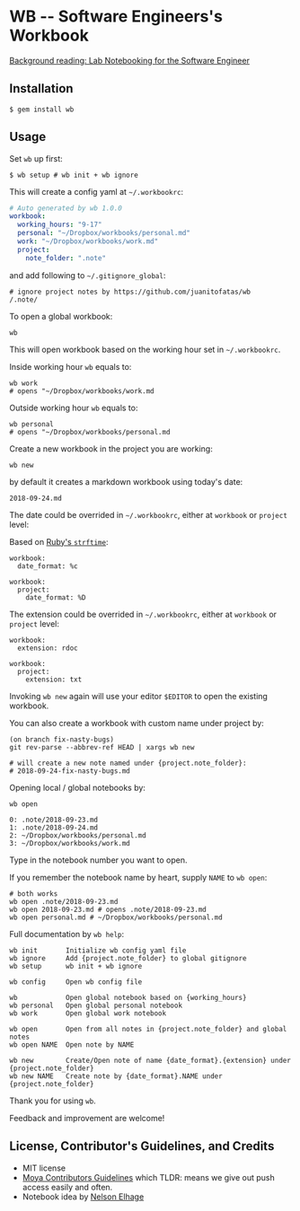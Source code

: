 # WB -- Software Engineers's Workbook

[Background reading: Lab Notebooking for the Software Engineer](https://blog.nelhage.com/2010/06/lab-notebooking-for-the-software-engineer/)

## Installation

    $ gem install wb

## Usage

Set `wb` up first:

```
$ wb setup # wb init + wb ignore
```

This will create a config yaml at `~/.workbookrc`:

```yaml
# Auto generated by wb 1.0.0
workbook:
  working_hours: "9-17"
  personal: "~/Dropbox/workbooks/personal.md"
  work: "~/Dropbox/workbooks/work.md"
  project:
    note_folder: ".note"
```

and add following to `~/.gitignore_global`:

```
# ignore project notes by https://github.com/juanitofatas/wb
/.note/
```

To open a global workbook:

```
wb
```

This will open workbook based on the working hour set in `~/.workbookrc`.

Inside working hour `wb` equals to:

```
wb work
# opens "~/Dropbox/workbooks/work.md
```

Outside working hour `wb` equals to:

```
wb personal
# opens "~/Dropbox/workbooks/personal.md
```

Create a new workbook in the project you are working:

```
wb new
```

by default it creates a markdown workbook using today's date:

```
2018-09-24.md
```

The date could be overrided in `~/.workbookrc`, either at `workbook` or `project` level:

Based on [Ruby's `strftime`](https://ruby-doc.org/stdlib-2.5.1/libdoc/date/rdoc/DateTime.html#method-i-strftime):

```
workbook:
  date_format: %c
```

```
workbook:
  project:
    date_format: %D
```

The extension could be overrided in `~/.workbookrc`, either at `workbook` or `project` level:

```
workbook:
  extension: rdoc
```

```
workbook:
  project:
    extension: txt
```

Invoking `wb new` again will use your editor `$EDITOR` to open the existing workbook.

You can also create a workbook with custom name under project by:

```
(on branch fix-nasty-bugs)
git rev-parse --abbrev-ref HEAD | xargs wb new

# will create a new note named under {project.note_folder}:
# 2018-09-24-fix-nasty-bugs.md
```

Opening local / global notebooks by:

```
wb open

0: .note/2018-09-23.md
1: .note/2018-09-24.md
2: ~/Dropbox/workbooks/personal.md
3: ~/Dropbox/workbooks/work.md
```

Type in the notebook number you want to open.

If you remember the notebook name by heart, supply `NAME` to `wb open`:

```
# both works
wb open .note/2018-09-23.md
wb open 2018-09-23.md # opens .note/2018-09-23.md
wb open personal.md # ~/Dropbox/workbooks/personal.md
```

Full documentation by `wb help`:

```
wb init       Initialize wb config yaml file
wb ignore     Add {project.note_folder} to global gitignore
wb setup      wb init + wb ignore

wb config     Open wb config file

wb            Open global notebook based on {working_hours}
wb personal   Open global personal notebook
wb work       Open global work notebook

wb open       Open from all notes in {project.note_folder} and global notes
wb open NAME  Open note by NAME

wb new        Create/Open note of name {date_format}.{extension} under {project.note_folder}
wb new NAME   Create note by {date_format}.NAME under {project.note_folder}
```

Thank you for using `wb`.

Feedback and improvement are welcome!

## License, Contributor's Guidelines, and Credits

- MIT license
- [Moya Contributors Guidelines][moya] which TLDR: means we give out push access easily and often.
- Notebook idea by [Nelson Elhage](https://blog.nelhage.com/about/)

[mit]: https://opensource.org/licenses/MIT
[moya]: https://github.com/Moya/contributors

